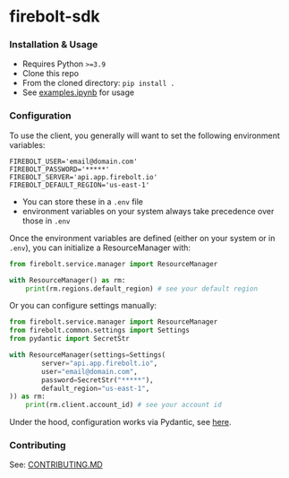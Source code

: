 # firebolt-sdk

### Installation & Usage

* Requires Python `>=3.9`
* Clone this repo
* From the cloned directory: `pip install .`
* See [examples.ipynb](examples.ipynb) for usage

### Configuration

To use the client, you generally will want to set the following environment variables:
```
FIREBOLT_USER='email@domain.com'
FIREBOLT_PASSWORD='*****'
FIREBOLT_SERVER='api.app.firebolt.io'
FIREBOLT_DEFAULT_REGION='us-east-1'
```

* You can store these in a `.env` file 
* environment variables on your system always take precedence over those in `.env`

Once the environment variables are defined (either on your system or in `.env`),
you can initialize a ResourceManager with:

```python
from firebolt.service.manager import ResourceManager

with ResourceManager() as rm:
    print(rm.regions.default_region) # see your default region
```

Or you can configure settings manually:

```python
from firebolt.service.manager import ResourceManager
from firebolt.common.settings import Settings
from pydantic import SecretStr

with ResourceManager(settings=Settings(
        server="api.app.firebolt.io",
        user="email@domain.com",
        password=SecretStr("*****"),
        default_region="us-east-1",
)) as rm:
    print(rm.client.account_id) # see your account id
```

Under the hood, configuration works via Pydantic, 
see [here](https://pydantic-docs.helpmanual.io/usage/settings/).

### Contributing

See: [CONTRIBUTING.MD](CONTRIBUTING.MD)
